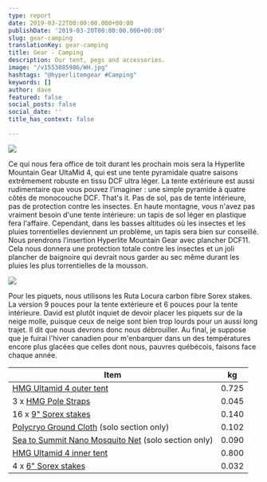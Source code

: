 ```yaml
---
type: report
date: 2019-03-22T00:00:00.000+00:00
publishDate: '2019-03-20T00:00:00.000+00:00'
slug: gear-camping
translationKey: gear-camping
title: Gear - Camping
description: Our tent, pegs and accessories.
image: "/v1553085986/WH.jpg"
hashtags: "@hyperlitemgear #Camping"
keywords: []
author: dave
featured: false
social_posts: false
social_date: ''
title_has_context: false

---
```

![](https://res.cloudinary.com/wildernessprime/image/upload/w_800,dpr_auto/v1553069212/20170825_092334.jpg)

Ce qui nous fera office de toit durant les prochain mois sera la Hyperlite Mountain Gear UltaMid 4, qui est une tente pyramidale quatre saisons extrêmement robuste en tissu DCF ultra léger. La tente extérieure est aussi rudimentaire que vous pouvez l’imaginer : une simple pyramide à quatre côtés de monocouche DCF. That's it. Pas de sol, pas de tente intérieure, pas de protection contre les insectes. En haute montagne, vous n'avez pas vraiment besoin d'une tente intérieure: un tapis de sol léger en plastique fera l'affaire. Cependant, dans les basses altitudes où les insectes et les pluies torrentielles deviennent un problème, un tapis sera bien sur conseillé. Nous prendrons l’insertion Hyperlite Mountain Gear avec plancher DCF11. Cela nous donnera une protection totale contre les insectes et un joli plancher de baignoire qui devrait nous garder au sec même durant les pluies les plus torrentielles de la mousson.

![](https://res.cloudinary.com/wildernessprime/image/upload/w_800,dpr_auto/v1553071000/ultamid-insert.jpg)

Pour les piquets, nous utilisons les Ruta Locura carbon fibre Sorex stakes. La version 9 pouces pour la tente extérieure et 6 pouces pour la tente intérieure. David est plutôt inquiet de devoir placer les piquets sur de la neige molle, puisque ceux de neige sont bien trop lourds pour un aussi long trajet. Il dit que nous devrons donc nous débrouiller. Au final, je suppose que je fuirai l'hiver canadien pour m'enbarquer dans un des températures encore plus glacées que celles dont nous, pauvres québécois, faisons face chaque année.

<div class="tableizer-container">
<table class="tableizer-table">
<thead><tr class="tableizer-firstrow"><th>Item</th><th>kg</th></tr></thead><tbody>
<tr><td><a href="https://www.hyperlitemountaingear.com/products/ultamid-4-ultralight-pyramid-tent" target="_blank">HMG Ultamid 4 outer tent</a></td><td>0.725</td></tr>
<tr><td>3 x <a href="https://www.hyperlitemountaingear.com/products/ultamid-pole-straps" target="_blank">HMG Pole Straps</a></td><td>0.045</td></tr>
<tr><td>16 x <a href="http://www.rutalocura.com/Tent_Stakes.html" target="_blank">9" Sorex stakes</a></td><td>0.140</td></tr>
<tr><td><a href="https://www.gossamergear.com/products/polycryo-tent-footprint-ground-cloths" target="_blank">Polycryo Ground Cloth</a> (solo section only)</td><td>0.102</td></tr>
<tr><td><a href="https://seatosummit.com/product/nano-mosquito-pyramid-net-single/" target="_blank">Sea to Summit Nano Mosquito Net</a> (solo section only)</td><td>0.090</td></tr>
<tr><td><a href="https://www.hyperlitemountaingear.com/products/ultamid-4-insert-with-dcf11-floor" target="_blank">HMG Ultamid 4 inner tent</a></td><td>0.800</td></tr>
<tr><td>4 x <a href="http://www.rutalocura.com/Tent_Stakes.html" target="_blank">6" Sorex stakes</a></td><td>0.032</td></tr>
</tbody></table>
</div>